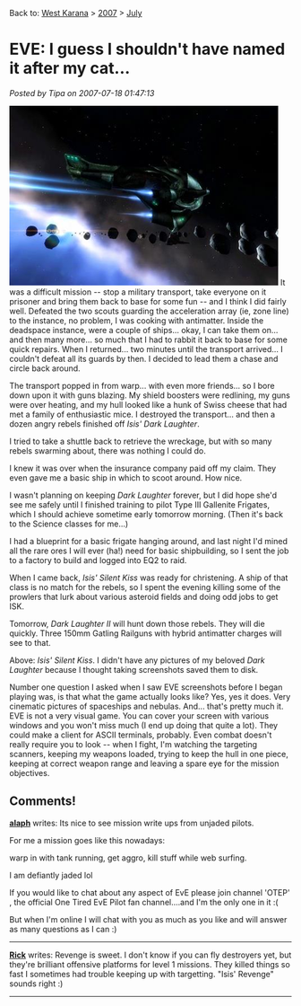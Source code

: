 Back to: [West Karana](/posts/westkarana.md) > [2007](/posts/2007/westkarana.md) > [July](./westkarana.md)
# EVE: I guess I shouldn't have named it after my cat...

*Posted by Tipa on 2007-07-18 01:47:13*

![isissilentkiss2.jpg](../../../uploads/2007/07/isissilentkiss2.jpg)
It was a difficult mission -- stop a military transport, take everyone on it prisoner and bring them back to base for some fun -- and I think I did fairly well. Defeated the two scouts guarding the acceleration array (ie, zone line) to the instance, no problem, I was cooking with antimatter. Inside the deadspace instance, were a couple of ships... okay, I can take them on... and then many more... so much that I had to rabbit it back to base for some quick repairs. When I returned... two minutes until the transport arrived... I couldn't defeat all its guards by then. I decided to lead them a chase and circle back around.

The transport popped in from warp... with even more friends... so I bore down upon it with guns blazing. My shield boosters were redlining, my guns were over heating, and my hull looked like a hunk of Swiss cheese that had met a family of enthusiastic mice. I destroyed the transport... and then a dozen angry rebels finished off *Isis' Dark Laughter*.

I tried to take a shuttle back to retrieve the wreckage, but with so many rebels swarming about, there was nothing I could do.

I knew it was over when the insurance company paid off my claim. They even gave me a basic ship in which to scoot around. How nice.

I wasn't planning on keeping *Dark Laughter* forever, but I did hope she'd see me safely until I finished training to pilot Type III Gallenite Frigates, which I should achieve sometime early tomorrow morning. (Then it's back to the Science classes for me...)

I had a blueprint for a basic frigate hanging around, and last night I'd mined all the rare ores I will ever (ha!) need for basic shipbuilding, so I sent the job to a factory to build and logged into EQ2 to raid.

When I came back, *Isis' Silent Kiss* was ready for christening. A ship of that class is no match for the rebels, so I spent the evening killing some of the prowlers that lurk about various asteroid fields and doing odd jobs to get ISK.

Tomorrow, *Dark Laughter II* will hunt down those rebels. They will die quickly. Three 150mm Gatling Railguns with hybrid antimatter charges will see to that.

Above: *Isis' Silent Kiss*. I didn't have any pictures of my beloved *Dark Laughter* because I thought taking screenshots saved them to disk.

Number one question I asked when I saw EVE screenshots before I began playing was, is that what the game actually looks like? Yes, yes it does. Very cinematic pictures of spaceships and nebulas. And... that's pretty much it. EVE is not a very visual game. You can cover your screen with various windows and you won't miss much (I end up doing that quite a lot). They could make a client for ASCII terminals, probably. Even combat doesn't really require you to look -- when I fight, I'm watching the targeting scanners, keeping my weapons loaded, trying to keep the hull in one piece, keeping at correct weapon range and leaving a spare eye for the mission objectives.
## Comments!

**[alaph](http://alaph.net)** writes: Its nice to see mission write ups from unjaded pilots. 

For me a mission goes like this nowadays:

warp in with tank running, get aggro, kill stuff while web surfing. 

I am defiantly jaded lol

If you would like to chat about any aspect of EvE please join channel 'OTEP' , the official One Tired EvE Pilot fan channel....and I'm the only one in it :(

But when I'm online I will chat with you as much as you like and will answer as many questions as I can :)

---

**[Rick](http://slashrandom.wordpress.com)** writes: Revenge is sweet. I don't know if you can fly destroyers yet, but they're brilliant offensive platforms for level 1 missions. They killed things so fast I sometimes had trouble keeping up with targetting. "Isis' Revenge" sounds right :)

---

